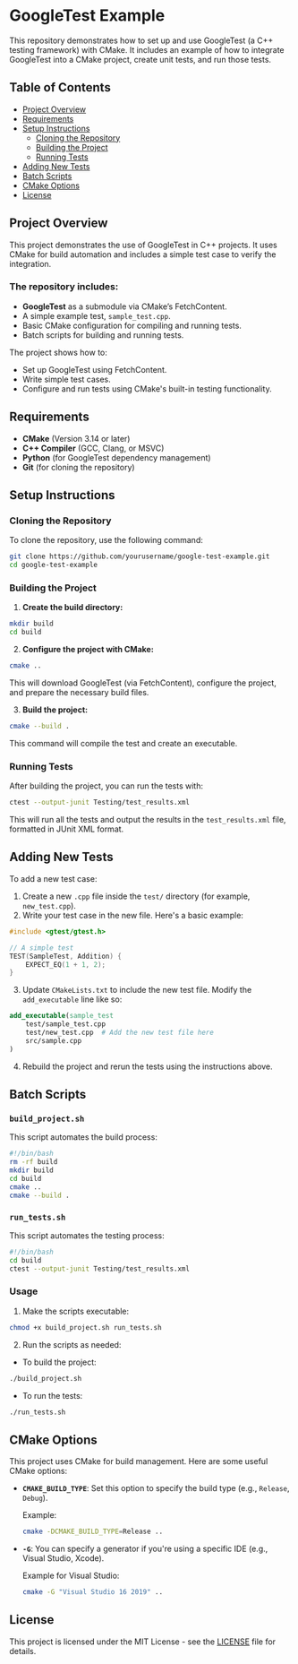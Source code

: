 # GoogleTest Example

This repository demonstrates how to set up and use GoogleTest (a C++ testing framework) with CMake. It includes an example of how to integrate GoogleTest into a CMake project, create unit tests, and run those tests.

## Table of Contents
- [Project Overview](#project-overview)
- [Requirements](#requirements)
- [Setup Instructions](#setup-instructions)
  - [Cloning the Repository](#cloning-the-repository)
  - [Building the Project](#building-the-project)
  - [Running Tests](#running-tests)
- [Adding New Tests](#adding-new-tests)
- [Batch Scripts](#batch-scripts)
- [CMake Options](#cmake-options)
- [License](#license)

## Project Overview

This project demonstrates the use of GoogleTest in C++ projects. It uses CMake for build automation and includes a simple test case to verify the integration.

### The repository includes:
- **GoogleTest** as a submodule via CMake’s FetchContent.
- A simple example test, `sample_test.cpp`.
- Basic CMake configuration for compiling and running tests.
- Batch scripts for building and running tests.

The project shows how to:
- Set up GoogleTest using FetchContent.
- Write simple test cases.
- Configure and run tests using CMake's built-in testing functionality.

## Requirements

- **CMake** (Version 3.14 or later)
- **C++ Compiler** (GCC, Clang, or MSVC)
- **Python** (for GoogleTest dependency management)
- **Git** (for cloning the repository)

## Setup Instructions

### Cloning the Repository

To clone the repository, use the following command:

```bash
git clone https://github.com/yourusername/google-test-example.git
cd google-test-example
```

### Building the Project

1. **Create the build directory:**

```bash
mkdir build
cd build
```

2. **Configure the project with CMake:**

```bash
cmake ..
```

This will download GoogleTest (via FetchContent), configure the project, and prepare the necessary build files.

3. **Build the project:**

```bash
cmake --build .
```

This command will compile the test and create an executable.

### Running Tests

After building the project, you can run the tests with:

```bash
ctest --output-junit Testing/test_results.xml
```

This will run all the tests and output the results in the `test_results.xml` file, formatted in JUnit XML format.

## Adding New Tests

To add a new test case:

1. Create a new `.cpp` file inside the `test/` directory (for example, `new_test.cpp`).
2. Write your test case in the new file. Here's a basic example:

```cpp
#include <gtest/gtest.h>

// A simple test
TEST(SampleTest, Addition) {
    EXPECT_EQ(1 + 1, 2);
}
```

3. Update `CMakeLists.txt` to include the new test file. Modify the `add_executable` line like so:

```cmake
add_executable(sample_test
    test/sample_test.cpp
    test/new_test.cpp  # Add the new test file here
    src/sample.cpp
)
```

4. Rebuild the project and rerun the tests using the instructions above.

## Batch Scripts

### `build_project.sh`
This script automates the build process:

```bash
#!/bin/bash
rm -rf build
mkdir build
cd build
cmake ..
cmake --build .
```

### `run_tests.sh`
This script automates the testing process:

```bash
#!/bin/bash
cd build
ctest --output-junit Testing/test_results.xml
```

### Usage
1. Make the scripts executable:

```bash
chmod +x build_project.sh run_tests.sh
```

2. Run the scripts as needed:

- To build the project:

```bash
./build_project.sh
```

- To run the tests:

```bash
./run_tests.sh
```

## CMake Options

This project uses CMake for build management. Here are some useful CMake options:

- **`CMAKE_BUILD_TYPE`**: Set this option to specify the build type (e.g., `Release`, `Debug`).
  
  Example:

  ```bash
  cmake -DCMAKE_BUILD_TYPE=Release ..
  ```

- **`-G`**: You can specify a generator if you're using a specific IDE (e.g., Visual Studio, Xcode).
  
  Example for Visual Studio:

  ```bash
  cmake -G "Visual Studio 16 2019" ..
  ```

## License

This project is licensed under the MIT License - see the [LICENSE](LICENSE) file for details.

